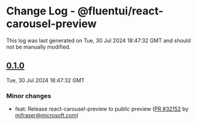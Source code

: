 # Change Log - @fluentui/react-carousel-preview

This log was last generated on Tue, 30 Jul 2024 18:47:32 GMT and should not be manually modified.

<!-- Start content -->

## [0.1.0](https://github.com/microsoft/fluentui/tree/@fluentui/react-carousel-preview_v0.1.0)

Tue, 30 Jul 2024 18:47:32 GMT

### Minor changes

- feat: Release react-carousel-preview to public preview ([PR #32152](https://github.com/microsoft/fluentui/pull/32152) by mifraser@microsoft.com)
